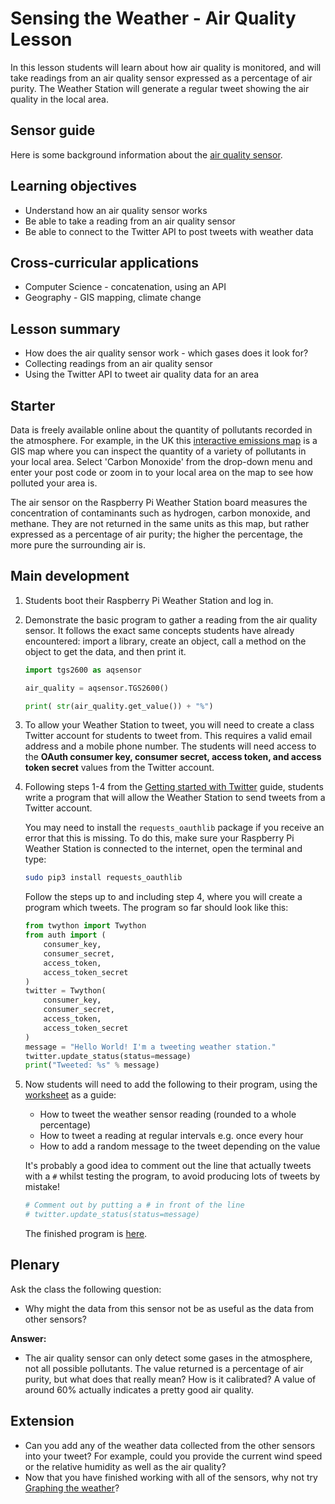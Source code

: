 #  Sensing the Weather - Air Quality Lesson

In this lesson students will learn about how air quality is monitored, and will take readings from an air quality sensor expressed as a percentage of air purity. The Weather Station will generate a regular tweet showing the air quality in the local area.

## Sensor guide

Here is some background information about the [air quality sensor](../guides/air_quality.md).

## Learning objectives

- Understand how an air quality sensor works
- Be able to take a reading from an air quality sensor
- Be able to connect to the Twitter API to post tweets with weather data

## Cross-curricular applications

- Computer Science - concatenation, using an API
- Geography - GIS mapping, climate change


## Lesson summary

- How does the air quality sensor work - which gases does it look for?
- Collecting readings from an air quality sensor
- Using the Twitter API to tweet air quality data for an area

## Starter

Data is freely available online about the quantity of pollutants recorded in the atmosphere. For example, in the UK this [interactive emissions map](http://naei.defra.gov.uk/data/gis-mapping) is a GIS map where you can inspect the quantity of a variety of pollutants in your local area. Select 'Carbon Monoxide' from the drop-down menu and enter your post code or zoom in to your local area on the map to see how polluted your area is.

The air sensor on the Raspberry Pi Weather Station board measures the concentration of contaminants such as hydrogen, carbon monoxide, and methane. They are not returned in the same units as this map, but rather expressed as a percentage of air purity; the higher the percentage, the more pure the surrounding air is.

## Main development

1. Students boot their Raspberry Pi Weather Station and log in.

1. Demonstrate the basic program to gather a reading from the air quality sensor. It follows the exact same concepts students have already encountered: import a library, create an object, call a method on the object to get the data, and then print it.

	```python
	import tgs2600 as aqsensor

	air_quality = aqsensor.TGS2600()

	print( str(air_quality.get_value()) + "%")
	```

1. To allow your Weather Station to tweet, you will need to create a class Twitter account for students to tweet from. This requires a valid email address and a mobile phone number. The students will need access to the **OAuth consumer key, consumer secret, access token, and access token secret** values from the Twitter account.

1. Following steps 1-4 from the [Getting started with Twitter](https://www.raspberrypi.org/learning/getting-started-with-the-twitter-api/worksheet/) guide, students write a program that will allow the Weather Station to send tweets from a Twitter account.

	You may need to install the `requests_oauthlib` package if you receive an error that this is missing. To do this, make sure your Raspberry Pi Weather Station is connected to the internet, open the terminal and type:

	```bash
	sudo pip3 install requests_oauthlib
	```

	Follow the steps up to and including step 4, where you will create a program which tweets. The program so far should look like this:

	```python
	from twython import Twython
	from auth import (
	    consumer_key,
	    consumer_secret,
	    access_token,
	    access_token_secret
	)
	twitter = Twython(
	    consumer_key,
	    consumer_secret,
	    access_token,
	    access_token_secret
	)
	message = "Hello World! I'm a tweeting weather station."
	twitter.update_status(status=message)
	print("Tweeted: %s" % message)
	```
1. Now students will need to add the following to their program, using the [worksheet](worksheet.md) as a guide:

	- How to tweet the weather sensor reading (rounded to a whole percentage)
	- How to tweet a reading at regular intervals e.g. once every hour
	- How to add a random message to the tweet depending on the value

	It's probably a good idea to comment out the line that actually tweets with a `#` whilst testing the program, to avoid producing lots of tweets by mistake!

	```python
	# Comment out by putting a # in front of the line
	# twitter.update_status(status=message)
	```

	The finished program is [here](code/tweeting_weather_station.py).

## Plenary

Ask the class the following question:

- Why might the data from this sensor not be as useful as the data from other sensors?

**Answer:**

- The air quality sensor can only detect some gases in the atmosphere, not all possible pollutants. The value returned is a percentage of air purity, but what does that really mean? How is it calibrated? A value of around 60% actually indicates a pretty good air quality.


## Extension

- Can you add any of the weather data collected from the other sensors into your tweet? For example, could you provide the current wind speed or the relative humidity as well as the air quality?
- Now that you have finished working with all of the sensors, why not try [Graphing the weather](https://www.raspberrypi.org/learning/graphing-the-weather/)?

